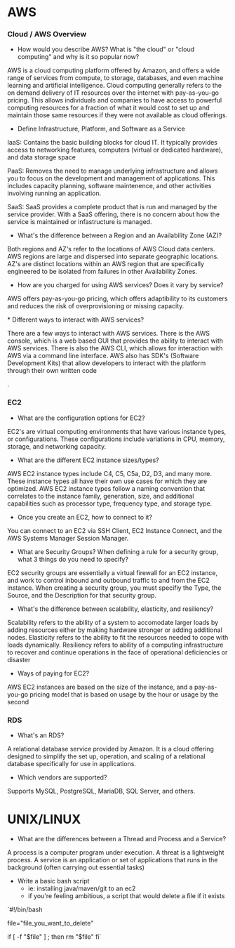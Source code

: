 # AWS

### Cloud / AWS Overview
* How would you describe AWS? What is "the cloud" or "cloud computing" and why is it so popular now?

<p>AWS is a cloud computing platform offered by Amazon, and offers a wide range of services from compute, to storage, databases, and even machine learning and artificial intelligence. Cloud computing generally refers to the on demand delivery of IT resources over the internet with pay-as-you-go pricing. This allows individuals and companies to have access to powerful computing resources for a fraction of what it would cost to set up and maintain those same resources if they were not available as cloud offerings.</p>

* Define Infrastructure, Platform, and Software as a Service
 
 <p>IaaS: Contains the basic building blocks for cloud IT. It typically provides access to networking features, computers (virtual or dedicated hardware), and data storage space</p>

 <p>PaaS: Removes the need to manage underlying infrastructure and allows you to focus on the development and management of applications. This includes capacity planning, software maintenence, and other activities involving running an application.</p>

 <p>SaaS: SaaS provides a complete product that is run and managed by the service provider. With a SaaS offering, there is no concern about how the service is maintained or infastructure is managed.</p>
 
* What's the difference between a Region and an Availability Zone (AZ)?

</p>Both regions and AZ's refer to the locations of AWS Cloud data centers. AWS regions are large and dispersed into separate geographic locations. AZ's are distinct locations within an AWS region that are specifically engineered to be isolated from failures in other Availability Zones.
 
* How are you charged for using AWS services? Does it vary by service?
 
 <p>AWS offers pay-as-you-go pricing, which offers adaptibility to its customers and reduces the risk of overprovisioning or missing capacity.</p>
* Different ways to interact with AWS services?
<p>There are a few ways to interact with AWS services. There is the AWS console, which is a web based GUI that provides the ability to interact with AWS services. There is also the AWS CLI, which allows for interaction with AWS via a command line interface. AWS also has SDK's (Software Development Kits) that allow developers to interact with the platform through their own written code</p>.


### EC2

* What are the configuration options for EC2?

<p>EC2's are virtual computing environments that have various instance types, or configurations. These configurations include variations in CPU, memory, storage, and networking capacity.</p>
 
* What are the different EC2 instance sizes/types?

<p>AWS EC2 instance types include C4, C5, C5a, D2, D3, and many more. These instance types all have their own use cases for which they are optimized. AWS EC2 instance types follow a naming convention that correlates to the instance family, generation, size, and additional capabilities such as processor type, frequency type, and storage type.
 
* Once you create an EC2, how to connect to it?

<p>You can connect to an EC2 via SSH Client, EC2 Instance Connect, and the AWS Systems Manager Session Manager.</p>
 
* What are Security Groups? When defining a rule for a security group, what 3 things do you need to specify?

<p>EC2 security groups are essentially a virtual firewall for an EC2 instance, and work to control inbound and outbound traffic to and from the EC2 instance. When creating a security group, you must specifiy the Type, the Source, and the Description for that security group.</p>
  
* What's the difference between scalability, elasticity, and resiliency?
 
 <p>Scalability refers to the ability of a system to accomodate larger loads by adding resources either by making hardware stronger or adding additional nodes. Elasticity refers to the ability to fit the resources needed to cope with loads dynamically. Resiliency refers to ability of a computing infrastructure to recover and continue operations in the face of operational deficiencies or disaster</p>

* Ways of paying for EC2?
<p>AWS EC2 instances are based on the size of the instance, and a pay-as-you-go pricing model that is based on usage by the hour or usage by the second</p>


### RDS

* What's an RDS?

<p>A relational database service provided by Amazon. It is a cloud offering designed to simplify the set up, operation, and scaling of a relational database specifically for use in applications.</p>

* Which vendors are supported?

<p>Supports MySQL, PostgreSQL, MariaDB, SQL Server, and others.

# UNIX/LINUX

* What are the differences between a Thread and Process and a Service?

<p>A process is a computer program under execution. A threat is a lightweight process. A service is an application or set of applications that runs in the background (often carrying out essential tasks)</p>

* Write a basic bash script 
    * ie: installing java/maven/git to an ec2
    * if you're feeling ambitious, a script that would delete a file if it exists

`#!/bin/bash

file="file_you_want_to_delete"

if [ -f "$file" ] ; then
    rm "$file"
fi`
